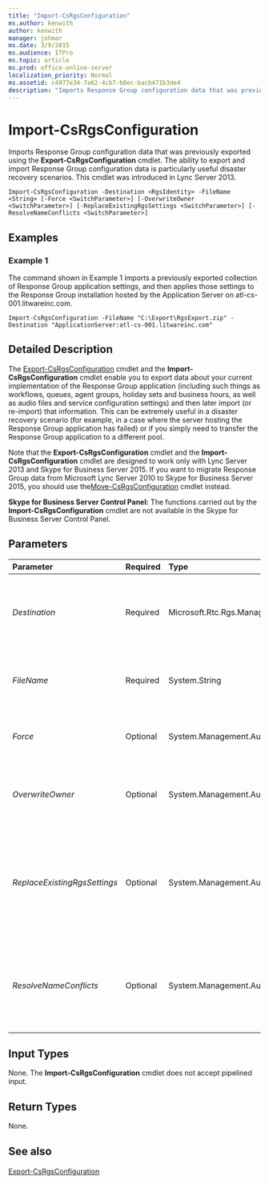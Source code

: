 ```yaml
---
title: "Import-CsRgsConfiguration"
ms.author: kenwith
author: kenwith
manager: johmar
ms.date: 3/9/2015
ms.audience: ITPro
ms.topic: article
ms.prod: office-online-server
localization_priority: Normal
ms.assetid: c4977e34-7a62-4cb7-b8ec-bacb471b3de4
description: "Imports Response Group configuration data that was previously exported using the Export-CsRgsConfiguration cmdlet. The ability to export and import Response Group configuration data is particularly useful disaster recovery scenarios. This cmdlet was introduced in Lync Server 2013."
---
```


# Import-CsRgsConfiguration
 
Imports Response Group configuration data that was previously exported using the **Export-CsRgsConfiguration** cmdlet. The ability to export and import Response Group configuration data is particularly useful disaster recovery scenarios. This cmdlet was introduced in Lync Server 2013.
  
```
Import-CsRgsConfiguration -Destination <RgsIdentity> -FileName <String> [-Force <SwitchParameter>] [-OverwriteOwner <SwitchParameter>] [-ReplaceExistingRgsSettings <SwitchParameter>] [-ResolveNameConflicts <SwitchParameter>]
```

## Examples
<a name="Examples"> </a>

### Example 1

The command shown in Example 1 imports a previously exported collection of Response Group application settings, and then applies those settings to the Response Group installation hosted by the Application Server on atl-cs-001.litwareinc.com.
  
```
Import-CsRgsConfiguration -FileName "C:\Export\RgsExport.zip" -Destination "ApplicationServer:atl-cs-001.litwareinc.com"
```

## Detailed Description
<a name="DetailedDescription"> </a>

The [Export-CsRgsConfiguration](export-csrgsconfiguration.md) cmdlet and the **Import-CsRgsConfiguration** cmdlet enable you to export data about your current implementation of the Response Group application (including such things as workflows, queues, agent groups, holiday sets and business hours, as well as audio files and service configuration settings) and then later import (or re-import) that information. This can be extremely useful in a disaster recovery scenario (for example, in a case where the server hosting the Response Group application has failed) or if you simply need to transfer the Response Group application to a different pool.
  
Note that the **Export-CsRgsConfiguration** cmdlet and the **Import-CsRgsConfiguration** cmdlet are designed to work only with Lync Server 2013 and Skype for Business Server 2015. If you want to migrate Response Group data from Microsoft Lync Server 2010 to Skype for Business Server 2015, you should use the[Move-CsRgsConfiguration](move-csrgsconfiguration.md) cmdlet instead.
  
 **Skype for Business Server Control Panel:** The functions carried out by the **Import-CsRgsConfiguration** cmdlet are not available in the Skype for Business Server Control Panel.
  
## Parameters
<a name="DetailedDescription"> </a>

|**Parameter**|**Required**|**Type**|**Description**|
|:-----|:-----|:-----|:-----|
| _Destination_ <br/> |Required  <br/> |Microsoft.Rtc.Rgs.Management.RgsIdentity  <br/> |Identity of the Response Group instance where the configuration settings are being imported. For example:  <br/>  `-Destination "ApplicationServer:atl-rgs-001.litwareinc.com"` <br/> |
| _FileName_ <br/> |Required  <br/> |System.String  <br/> |Path to the .ZIP file created by the **Export-CsRgsConfiguration** cmdlet. For example: <br/>  `-FileName "C:\Exports\RgsConfig.zip"` <br/> |
| _Force_ <br/> |Optional  <br/> |System.Management.Automation.SwitchParameter  <br/> |Suppresses the display of any non-fatal error message that might occur when running the command.  <br/> |
| _OverwriteOwner_ <br/> |Optional  <br/> |System.Management.Automation.SwitchParameter  <br/> |When present the current owner of the Response Group objects will be overwritten with the service identity of the new Response Group pool.  <br/> |
| _ReplaceExistingRgsSettings_ <br/> |Optional  <br/> |System.Management.Automation.SwitchParameter  <br/> |When specified, all the existing service settings for the destination pool are replaced with the imported settings. If not specified, then service settings will remain as-is and only Response Group object (such as workflows and agent groups) will be imported.  <br/> |
| _ResolveNameConflicts_ <br/> |Optional  <br/> |System.Management.Automation.SwitchParameter  <br/> |When present, duplicate names will be resolved by appending a unique identifying number. For example, if there are two workflows named Help Desk Workflow one of the two will be renamed Help Desk Workflow (2).  <br/> |
   
## Input Types
<a name="InputTypes"> </a>

None. The **Import-CsRgsConfiguration** cmdlet does not accept pipelined input.
  
## Return Types
<a name="ReturnTypes"> </a>

None.
  
## See also
<a name="ReturnTypes"> </a>

#### 

[Export-CsRgsConfiguration](export-csrgsconfiguration.md)

